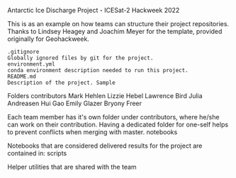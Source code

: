 Antarctic Ice Discharge Project - ICESat-2 Hackweek 2022

This is as an example on how teams can structure their project repositories. Thanks to Lindsey Heagey and Joachim Meyer for the template, provided originally for Geohackweek.


    .gitignore
    Globally ignored files by git for the project.
    environment.yml
    conda environment description needed to run this project.
    README.md
    Description of the project. Sample

Folders
contributors
Mark Hehlen
Lizzie Hebel
Lawrence Bird
Julia Andreasen
Hui Gao
Emily Glazer
Bryony Freer

Each team member has it's own folder under contributors, where he/she can work on their contribution. Having a dedicated folder for one-self helps to prevent conflicts when merging with master.
notebooks

Notebooks that are considered delivered results for the project are contained in:
scripts

Helper utilities that are shared with the team
